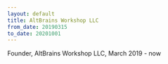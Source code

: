 ```yaml
---
layout: default
title: AltBrains Workshop LLC
from_date: 20190315
to_date: 20201001
---
```

Founder, AltBrains Workshop LLC, March 2019 - now